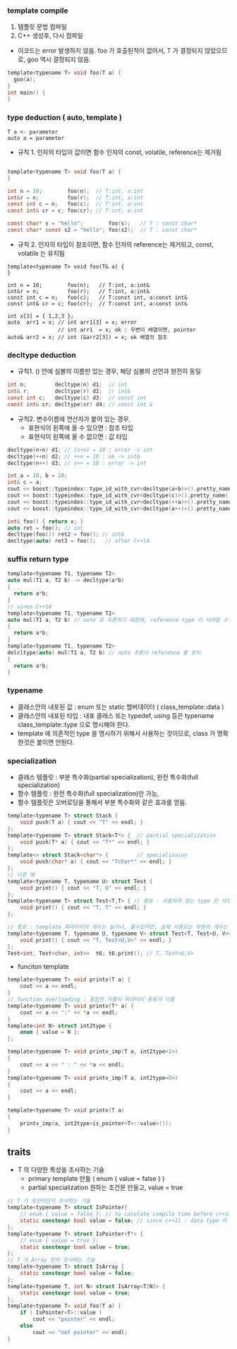 ### template compile
1. 템플릿 문법 컴파일
2. C++ 생성후, 다시 컴파일
- 이코드는 error 발생하지 않음. foo 가 호출된적이 없어서, T 가 결정되지 않았으므로, goo 역시 결정되지 않음.
```c
template<typename T> void foo(T a) {
  goo(a);
}
int main() {
}
```

### type deduction ( auto, template )
    T a <- parameter
    auto a = parameter
- 규칙 1. 인자의 타입이 값이면 함수 인자의 const, volatile, reference는 제거됨    
```c

template<typename T> void foo(T a) {
}

int n = 10;        foo(n);  // T:int, a:int
int&r = n;         foo(r);  // T:int, a:int
const int c = n;   foo(c);  // T:int, a:int
const int& cr = c; foo(cr); // T:int, a:int

const char* s = "hello";        foo(s);   // T : const char*
const char* const s2 = "hello"; foo(s2);  // T : const char*
```
- 규칙 2. 인자의 타입이 참조이면,  함수 인자의 reference는 제거되고, const, volatile 는 유지됨
```
template<typename T> void foo(T& a) {
}

int n = 10;        foo(n);   // T:int, a:int&
int&r = n;         foo(r);   // T:int, a:int&
const int c = n;   foo(c);   // T:const int, a:const int&
const int& cr = c; foo(cr);  // T:const int, a:const int&

int x[3] = { 1,2,3 };
auto  arr1 = x;	// int arr1[3] = x; error
                // int arr1  = x; ok : 우변이 배열이면, pointer
auto& arr2 = x; // int (&arr2[3]) = x; ok 배열의 참조
```

### decltype deduction
- 규칙1. () 안에 심볼의 이름만 있는 경우, 해당 심볼의 선언과 완전히 동일
```c
int n;         decltype(n) d1;  // int
int& r;        decltype(r) d2;  // int&
const int c;   decltype(c) d3;  // const int
const int& cr; decltype(cr) d4; // const int &
```
- 규칙2. 변수이름에 연산자가 붙어 있는 경우,
  - 표현식이 왼쪽에 올 수 있으면 : 참조 타입
  - 표현식이 왼쪽에 올 수 없으면 : 값  타입
```c
decltype(n+n) d1; // (n+n) = 10 : error -> int
decltype(++n) d2; // ++n = 10 : ok -> int&
decltype(n++) d3; // n++ = 10 : error -> int

int a = 10, b = 20;
int& c = a;
cout << boost::typeindex::type_id_with_cvr<decltype(a+b)>().pretty_name() << endl;
cout << boost::typeindex::type_id_with_cvr<decltype(c)>().pretty_name() << endl;
cout << boost::typeindex::type_id_with_cvr<decltype(++a)>().pretty_name() << endl;
cout << boost::typeindex::type_id_with_cvr<decltype(a++)>().pretty_name() << endl;

int& foo() { return x; }
auto ret = foo(); // int
decltype(foo()) ret2 = foo(); // int&
decltype(auto) ret3 = foo();   // after C++14


```

### suffix return type
```c
template<typename T1, typename T2>
auto mul(T1 a, T2 b) -> decltype(a*b)
{
  return a*b;
}
// since C++14
template<typename T1, typename T2>
auto mul(T1 a, T2 b) // auto 로 추론하기 때문에, reference type 이 사라질 수 있다.
{
  return a*b;
}
template<typename T1, typename T2>
delcltype(auto) mul(T1 a, T2 b) // auto 추론시 reference 를 유지
{
  return a*b;
}
```

### typename
- 클래스안의 내포된 값 : enum 또는 static 멤버데이터 ( class_template::data )
- 클래스안의 내포된 타입 : 내포 클래스 또는 typedef, using 등은 typename class_template::type 으로 명시해야 한다.
- template 에 의존적인 type 을 명시하기 위해서 사용하는 것이므로, class 가 명확한것은 붙이면 안된다.

### specialization
- 클래스 템플릿 : 부분 특수화(partial specialization), 완전 특수화(full specialization)
- 함수 템플릿 : 완전 특수화(full specialization)만 가능, 
- 함수 템플릿은 오버로딩을 통해서 부분 특수화와 같은 효과를 얻음.
```c
template<typename T> struct Stack {
    void push(T a) { cout << "T" << endl; }
};
template<typename T> struct Stack<T*> {  // partial specialization
    void push(T* a) { cout << "T*" << endl; }
};
template<> struct Stack<char*> {         // specializaion
    void push(char* a) { cout << "Tchar*" << endl; }
};
// 다른 예
template<typename T, typename U> struct Test {
    void print() { cout << "T, U" << endl; }
};
template<typename T> struct Test<T,T> { // 중요 - 사용하지 않는 type 은 삭제한다.
    void print() { cout << "T, T" << endl; }
};

// 중요 : template 파라미터의 개수는 늘거나, 줄수있지만, 실제 사용되는 부분의 개수는 고정이다.
template<typename T, typename U, typename V> struct Test<T, Test<U, V>> {
    void print() { cout << "T, Test<U,V>" << endl; }
};
Test<int, Test<char, int>>  t6; t6.print(); // T, Test<U,V>
```

- funciton template
```c
template<typename T> void printv(T a) {
	cout << a << endl;
}
// function overloading : 동일한 이름이 파라미터 종류가 다름
template<typename T> void printv(T* a) { 
    cout << a << ":" << *a << endl;
}
template<int N> struct int2type {
    enum { value = N };
};

template<typename T> void printv_imp(T a, int2type<1>)
{
    cout << a << " : " << *a << endl;
}
template<typename T> void printv_imp(T a, int2type<0>)
{
    cout << a << endl;
}

template<typename T> void printv(T a)
{
    printv_imp(a, int2type<is_pointer<T>::value>());
}

```
## traits
- T 의 다양한 특성을 조사하는 기술
  - primary template 만듦 ( enum { value = false } )
  - partial specialization 원하는 조건문 만들고, value = true
```c
// T 가 포인터인지 조사하는 기술
template<typename T> struct IsPointer{
    // enum { value = false }; // to caculate compile time before c++11 : data type 이 int
    static constexpr bool value = false; // since c++11 : data type 이 bool
};
template<typename T> struct IsPointer<T*> {
    // enum { value = true };
    static constexpr bool value = true;
};
// T 가 Array 인지 조사하는 기술
template<typename T> struct IsArray {
    static constexpr bool value = false;
};
template<typename T, int N> struct IsArray<T[N]> {
    static constexpr bool value = true;
};
template<typename T> void foo(T a) {
	if ( IsPointer<T>::value )
		cout << "pointer" << endl;
	else
		cout << "not pointer" << endl;
}
```
